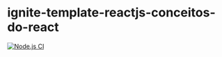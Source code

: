 # ignite-template-reactjs-conceitos-do-react

[![Node.js CI](https://github.com/matheusdelima/ignite-template-reactjs-conceitos-do-react/actions/workflows/main.yml/badge.svg)](https://github.com/matheusdelima/ignite-template-reactjs-conceitos-do-react/actions/workflows/main.yml)
